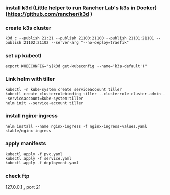 ### install k3d (Little helper to run Rancher Lab's k3s in Docker) (https://github.com/rancher/k3d )

### create k3s cluster
```
k3d c --publish 21:21 --publish 21100:21100 --publish 21101:21101 --publish 21102:21102 --server-arg "--no-deploy=traefik" 
```

### set up kubectl 
```
export KUBECONFIG="$(k3d get-kubeconfig --name='k3s-default')"
```

### Link helm with tiller
``` 
kubectl -n kube-system create serviceaccount tiller
kubectl create clusterrolebinding tiller --clusterrole cluster-admin --serviceaccount=kube-system:tiller
helm init --service-account tiller
```

### install nginx-ingress 
```
helm install --name nginx-ingress -f nginx-ingress-values.yaml stable/nginx-ingress
```

### apply manifests
```
kubectl apply -f pvc.yaml
kubectl apply -f service.yaml
kubectl apply -f deployment.yaml
```

### check ftp 
127.0.0.1 , port 21